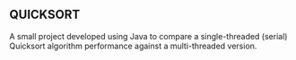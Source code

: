 ## QUICKSORT
A small project developed using Java to compare a single-threaded (serial) Quicksort algorithm performance against a multi-threaded version.